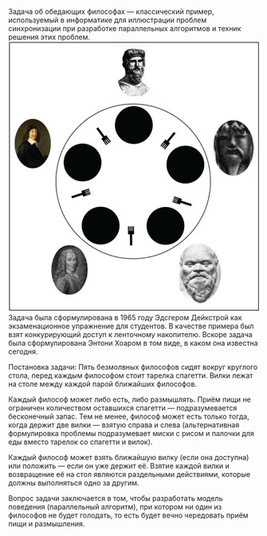 Задача об обедающих философах — классический пример, используемый в информатике для иллюстрации проблем синхронизации при разработке параллельных алгоритмов и техник решения этих проблем.
![img.png](img.png)
Задача была сформулирована в 1965 году Эдсгером Дейкстрой как экзаменационное упражнение для студентов.
В качестве примера был взят конкурирующий доступ к ленточному накопителю.
Вскоре задача была сформулирована Энтони Хоаром в том виде, в каком она известна сегодня.

Постановка задачи:
Пять безмолвных философов сидят вокруг круглого стола, перед каждым философом стоит тарелка спагетти.
Вилки лежат на столе между каждой парой ближайших философов.

Каждый философ может либо есть, либо размышлять.
Приём пищи не ограничен количеством оставшихся спагетти — подразумевается бесконечный запас.
Тем не менее, философ может есть только тогда, когда держит две вилки — взятую справа и слева (альтернативная формулировка проблемы подразумевает миски с рисом и палочки для еды вместо тарелок со спагетти и вилок).

Каждый философ может взять ближайшую вилку (если она доступна) или положить — если он уже держит её.
Взятие каждой вилки и возвращение её на стол являются раздельными действиями, которые должны выполняться одно за другим.

Вопрос задачи заключается в том, чтобы разработать модель поведения (параллельный алгоритм), при котором ни один из философов не будет голодать, то есть будет вечно чередовать приём пищи и размышления.